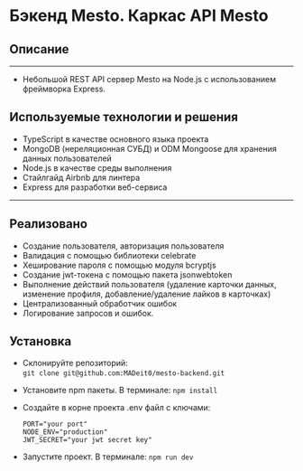 # Бэкенд Mesto. Каркас API Mesto

## Описание
---

- Небольшой REST API сервер Mesto на Node.js с использованием фреймворка Express.


## Используемые технологии и решения
- TypeScript в качестве основного языка проекта
- MongoDB (нереляционная СУБД) и ODM Mongoose для хранения данных пользователей
- Node.js в качестве среды выполнения
- Стайлгайд Airbnb для линтера
- Express для разработки веб-сервиса
---
## Реализовано
- Создание пользователя, авторизация пользователя
- Валидация с помощью библиотеки celebrate
- Хеширование пароля с помощью модуля bcryptjs
- Создание jwt-токена с помощью пакета jsonwebtoken
- Выполнение действий пользователя (удаление карточки данных, изменение профиля, добавление/удаление лайков в карточках)
- Централизованный обработчик ошибок
- Логирование запросов и ошибок.

## Установка
- Склонируйте репозиторий:  
  `git clone git@github.com:MADeit0/mesto-backend.git`
* Установите npm пакеты. В терминале: `npm install`
* Создайте в корне проекта .env файл с ключами:
  ```
  PORT="your port"
  NODE_ENV="production"
  JWT_SECRET="your jwt secret key"
  ```

* Запустите проект. В терминале: `npm run dev` 
